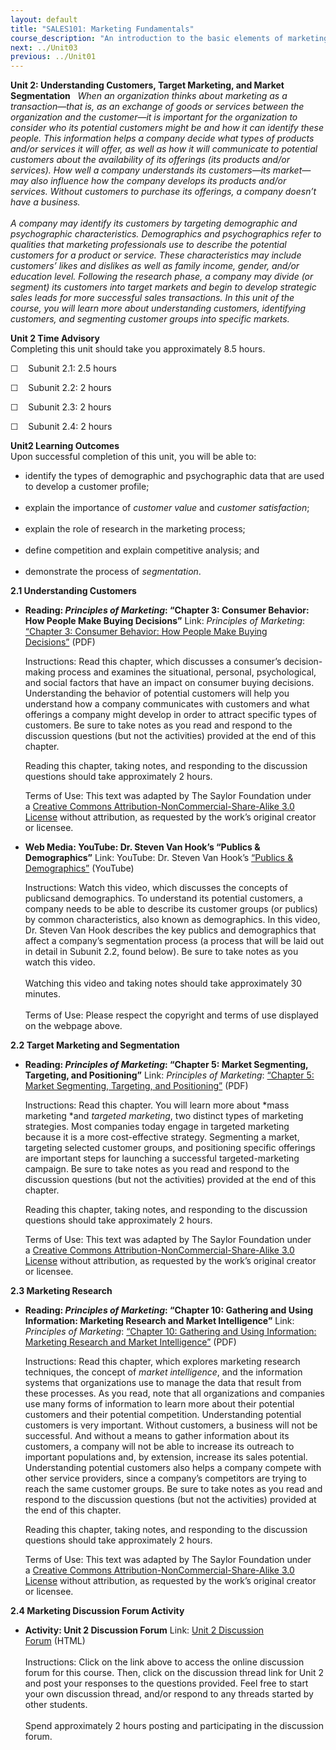 ```yaml
---
layout: default
title: "SALES101: Marketing Fundamentals"
course_description: "An introduction to the basic elements of marketing for businesses and nonprofit organizations."
next: ../Unit03
previous: ../Unit01
---
```

**Unit 2: Understanding Customers, Target Marketing, and Market
Segmentation** <span id="2"></span> 
*When an organization thinks about marketing as a transaction—that is,
as an exchange of goods or services between the organization and the
customer—it is important for the organization to consider who its
potential customers might be and how it can identify these people. This
information helps a company decide what types of products and/or
services it will offer, as well as how it will communicate to potential
customers about the availability of its offerings (its products and/or
services). How well a company understands its customers—its market—may
also influence how the company develops its products and/or services.
Without customers to purchase its offerings, a company doesn’t have a
business.*  
    
 *A company may identify its customers by targeting demographic and
psychographic characteristics. Demographics and psychographics refer to
qualities that marketing professionals use to describe the potential
customers for a product or service. These characteristics may include
customers’ likes and dislikes as well as family income, gender, and/or
education level. Following the research phase, a company may divide (or
segment) its customers into target markets and begin to develop
strategic sales leads for more successful sales transactions. In this
unit of the course, you will learn more about understanding customers,
identifying customers, and segmenting customer groups into specific
markets.*

**Unit 2 Time Advisory**  
Completing this unit should take you approximately 8.5 hours.  
  
 ☐    Subunit 2.1: 2.5 hours  
  
 ☐    Subunit 2.2: 2 hours  
  
 ☐    Subunit 2.3: 2 hours  
  
 ☐    Subunit 2.4: 2 hours

**Unit2 Learning Outcomes**  
Upon successful completion of this unit, you will be able to:  
-   identify the types of demographic and psychographic data that are
    used to develop a customer profile;  
      
-   explain the importance of *customer value* and *customer
    satisfaction*;  
      
-   explain the role of research in the marketing process;  
      
-   define competition and explain competitive analysis; and  
      
-   demonstrate the process of *segmentation*.

**2.1 Understanding Customers** <span id="2.1"></span> 
-   **Reading: *Principles of Marketing*: “Chapter 3: Consumer Behavior:
    How People Make Buying Decisions”**
    Link: *Principles of Marketing*: [“Chapter 3: Consumer Behavior: How
    People Make Buying
    Decisions”](https://resources.saylor.org/archived/textbooks/Principles%20of%20Marketing.pdf) (PDF)  
      
     Instructions: Read this chapter, which discusses a consumer’s
    decision-making process and examines the situational, personal,
    psychological, and social factors that have an impact on consumer
    buying decisions. Understanding the behavior of potential customers
    will help you understand how a company communicates with customers
    and what offerings a company might develop in order to attract
    specific types of customers. Be sure to take notes as you read and
    respond to the discussion questions (but not the activities)
    provided at the end of this chapter.  
      
     Reading this chapter, taking notes, and responding to the
    discussion questions should take approximately 2 hours.  
      
     Terms of Use: This text was adapted by The Saylor Foundation under
    a [Creative Commons Attribution-NonCommercial-Share-Alike 3.0
    License](http://creativecommons.org/licenses/by-nc-sa/3.0/) without
    attribution, as requested by the work’s original creator or
    licensee.

-   **Web Media: YouTube: Dr. Steven Van Hook’s “Publics &
    Demographics”**
    Link: YouTube: Dr. Steven Van Hook’s [“Publics &
    Demographics”](http://www.youtube.com/watch?v=NChDvvyGlBs) (YouTube)  
      
     Instructions: Watch this video, which discusses the concepts of
    publicsand demographics. To understand its potential customers, a
    company needs to be able to describe its customer groups (or
    publics) by common characteristics, also known as demographics. In
    this video, Dr. Steven Van Hook describes the key publics and
    demographics that affect a company’s segmentation process (a process
    that will be laid out in detail in Subunit 2.2, found below). Be
    sure to take notes as you watch this video.  
        
     Watching this video and taking notes should take approximately 30
    minutes.  
        
     Terms of Use: Please respect the copyright and terms of use
    displayed on the webpage above.

**2.2 Target Marketing and Segmentation** <span id="2.2"></span> 
-   **Reading: *Principles of Marketing*: “Chapter 5: Market Segmenting,
    Targeting, and Positioning”**
    Link: *Principles of Marketing*: [“Chapter 5: Market Segmenting,
    Targeting, and
    Positioning”](https://resources.saylor.org/archived/textbooks/Principles%20of%20Marketing.pdf) (PDF)  
      
     Instructions: Read this chapter. You will learn more about *mass
    marketing *and *targeted marketing*, two distinct types of marketing
    strategies. Most companies today engage in targeted marketing
    because it is a more cost-effective strategy. Segmenting a market,
    targeting selected customer groups, and positioning specific
    offerings are important steps for launching a successful
    targeted-marketing campaign. Be sure to take notes as you read and
    respond to the discussion questions (but not the activities)
    provided at the end of this chapter.  
      
     Reading this chapter, taking notes, and responding to the
    discussion questions should take approximately 2 hours.  
      
     Terms of Use: This text was adapted by The Saylor Foundation under
    a [Creative Commons Attribution-NonCommercial-Share-Alike 3.0
    License](http://creativecommons.org/licenses/by-nc-sa/3.0/) without
    attribution, as requested by the work’s original creator or
    licensee.

**2.3 Marketing Research** <span id="2.3"></span> 
-   **Reading: *Principles of Marketing*: “Chapter 10: Gathering and
    Using Information: Marketing Research and Market Intelligence”**
    Link: *Principles of Marketing*: [“Chapter 10: Gathering and Using
    Information: Marketing Research and Market
    Intelligence”](https://resources.saylor.org/archived/textbooks/Principles%20of%20Marketing.pdf) (PDF)  
      
     Instructions: Read this chapter, which explores marketing research
    techniques, the concept of *market intelligence*, and the
    information systems that organizations use to manage the data that
    result from these processes. As you read, note that all
    organizations and companies use many forms of information to learn
    more about their potential customers and their potential
    competition. Understanding potential customers is very important.
    Without customers, a business will not be successful. And without a
    means to gather information about its customers, a company will not
    be able to increase its outreach to important populations and, by
    extension, increase its sales potential. Understanding potential
    customers also helps a company compete with other service providers,
    since a company’s competitors are trying to reach the same customer
    groups. Be sure to take notes as you read and respond to the
    discussion questions (but not the activities) provided at the end of
    this chapter.  
      
     Reading this chapter, taking notes, and responding to the
    discussion questions should take approximately 2 hours.  
      
     Terms of Use: This text was adapted by The Saylor Foundation under
    a [Creative Commons Attribution-NonCommercial-Share-Alike 3.0
    License](http://creativecommons.org/licenses/by-nc-sa/3.0/) without
    attribution, as requested by the work’s original creator or
    licensee.

**2.4 Marketing Discussion Forum Activity** <span id="2.4"></span> 
-   **Activity: Unit 2 Discussion Forum**
    Link: [Unit 2 Discussion
    Forum](http://forums.saylor.org/forum/professional-development/certificate-programs/sales101-marketing-fundamentals/) (HTML)  
        
     Instructions: Click on the link above to access the online
    discussion forum for this course. Then, click on the discussion
    thread link for Unit 2 and post your responses to the questions
    provided. Feel free to start your own discussion thread, and/or
    respond to any threads started by other students.  
        
     Spend approximately 2 hours posting and participating in the
    discussion forum.


